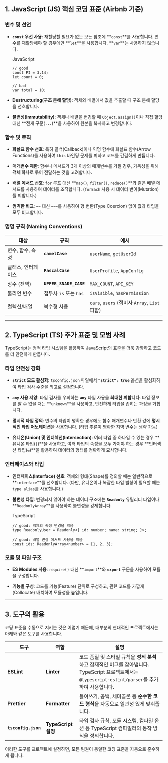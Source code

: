 
## 1. JavaScript (JS) 핵심 코딩 표준 (Airbnb 기준)

### 변수 및 선언

- **`const` 우선 사용**: 재할당할 필요가 없는 모든 참조에 **`const`**를 사용합니다. 변수를 재할당해야 할 경우에만 **`let`**을 사용합니다. **`var`**는 사용하지 않습니다.
    
    JavaScript
    
    ```
    // good
    const PI = 3.14;
    let count = 0;
    
    // bad
    var total = 10;
    ```
    
- **Destructuring(구조 분해 할당)**: 객체와 배열에서 값을 추출할 때 구조 분해 할당을 선호합니다.
    
- **불변성(Immutability)**: 객체나 배열을 변경할 때 `Object.assign()`이나 직접 할당 대신 **전개 구문(`...`)**을 사용하여 원본을 복사하고 변경합니다.
    

### 함수 및 로직

- **화살표 함수 선호**: 특히 콜백(Callback)이나 익명 함수에 화살표 함수(Arrow Functions)를 사용하여 `this` 바인딩 문제를 피하고 코드를 간결하게 만듭니다.
    
- **매개변수 제한**: 함수나 메서드가 3개 이상의 매개변수를 가질 경우, 가독성을 위해 **객체 하나**로 묶어 전달하는 것을 고려합니다.
    
- **배열 메서드 선호**: `for` 루프 대신 **`map()`, `filter()`, `reduce()`**와 같은 배열 메서드를 사용하여 데이터를 조작합니다. (`forEach` 사용 시 데이터 변이(Mutation)를 피합니다.)
    
- **엄격한 비교**: `==` 대신 `===`를 사용하여 형 변환(Type Coercion) 없이 값과 타입을 모두 비교합니다.
    

### 명명 규칙 (Naming Conventions)

| **대상**     | **규칙**                 | **예시**                                   |
| ---------- | ---------------------- | ---------------------------------------- |
| 변수, 함수, 속성 | **`camelCase`**        | `userName`, `getUserId`                  |
| 클래스, 인터페이스 | **`PascalCase`**       | `UserProfile`, `AppConfig`               |
| 상수 (전역)    | **`UPPER_SNAKE_CASE`** | `MAX_COUNT`, `API_KEY`                   |
| 불리언 변수     | 접두사 `is` 또는 `has`      | `isVisible`, `hasPermission`             |
| 컬렉션/배열     | 복수형 사용                 | `cars`, `users` (접미사 `Array`, `List` 피함) |

---

## 2. TypeScript (TS) 추가 표준 및 모범 사례

TypeScript는 정적 타입 시스템을 활용하여 JavaScript의 표준을 더욱 강화하고 코드를 더 안전하게 만듭니다.

### 타입 안전성 강화

- **`strict` 모드 활성화**: `tsconfig.json` 파일에서 **`"strict": true`** 옵션을 활성화하여 타입 검사 수준을 최고로 설정합니다.
    
- **`any` 사용 지양**: 타입 검사를 우회하는 **`any`** 타입 사용을 **최대한 피합니다**. 타입 정보를 알 수 없을 때는 **`unknown`**을 사용하고, 안전하게 타입을 좁히는 과정을 거칩니다.
    
- **명시적 타입 정의**: 변수의 타입이 명확한 경우에도 함수 매개변수나 반환 값에 **명시적인 타입 어노테이션**을 사용합니다. (타입 추론이 명확한 지역 변수는 생략 가능)
    
- **유니온(Union) 및 인터섹션(Intersection)**: 여러 타입 중 하나일 수 있는 경우 **유니온 타입(`|`)**을 사용하고, 여러 타입의 속성을 모두 가져야 하는 경우 **인터섹션 타입(`&`)**을 활용하여 데이터의 형태를 정확하게 묘사합니다.
    

### 인터페이스와 타입

- **인터페이스(Interface) 선호**: 객체의 형태(Shape)를 정의할 때는 일반적으로 **`interface`**를 선호합니다. (다만, 유니온이나 복잡한 타입 별칭이 필요할 때는 `type alias`를 사용합니다.)
    
- **불변성 타입**: 변경되지 않아야 하는 데이터 구조에는 **`Readonly`** 유틸리티 타입이나 **`ReadonlyArray`**를 사용하여 불변성을 강제합니다.
    
    TypeScript
    
    ```
    // good: 객체의 속성 변경을 막음
    type ReadonlyUser = Readonly<{ id: number; name: string; }>;
    
    // good: 배열 변경 메서드 사용을 막음
    const ids: ReadonlyArray<number> = [1, 2, 3]; 
    ```
    

### 모듈 및 파일 구조

- **ES Modules 사용**: `require()` 대신 **`import`**와 **`export`** 구문을 사용하여 모듈을 구성합니다.
    
- **기능별 구성**: 코드를 기능(Feature) 단위로 구성하고, 관련 코드를 가깝게(Collocate) 배치하여 모듈성을 높입니다.
    

---

## 3. 도구의 활용

코딩 표준을 수동으로 지키는 것은 어렵기 때문에, 대부분의 현대적인 프로젝트에서는 아래와 같은 도구를 사용합니다.

| **도구**              | **역할**            | **설명**                                                                                                  |
| ------------------- | ----------------- | ------------------------------------------------------------------------------------------------------- |
| **ESLint**          | **Linter**        | 코드 품질 및 스타일 규칙을 **정적 분석**하고 잠재적인 버그를 잡아냅니다. TypeScript 프로젝트에서는 `@typescript-eslint/parser`를 추가하여 사용합니다. |
| **Prettier**        | **Formatter**     | 들여쓰기, 공백, 세미콜론 등 **순수한 코드 형식**을 자동으로 일관성 있게 맞춰줍니다.                                                      |
| **`tsconfig.json`** | **TypeScript 설정** | 타입 검사 규칙, 모듈 시스템, 컴파일 옵션 등 TypeScript 컴파일러의 동작 방식을 정의합니다.                                               |

이러한 도구를 프로젝트에 설정하면, 모든 팀원이 동일한 코딩 표준을 자동으로 준수하게 됩니다.